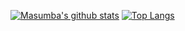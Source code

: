 [![Masumba's github stats](https://github-readme-stats.vercel.app/api?username=masumba&show_icons=true&line_height=21&show_icons=true&theme=vue)](https://github.com/anuraghazra/github-readme-stats)
[![Top Langs](https://github-readme-stats.vercel.app/api/top-langs/?username=masumba&show_icons=true&layout=compact&theme=vue)](https://github.com/anuraghazra/github-readme-stats)
